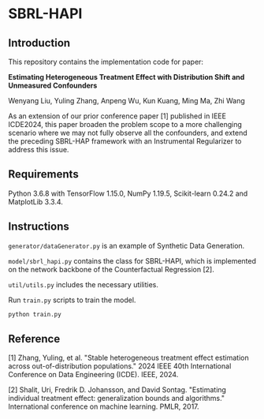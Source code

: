 # SBRL-HAPI

## Introduction

This repository contains the implementation code for paper:

**Estimating Heterogeneous Treatment Effect with Distribution Shift and Unmeasured Confounders**

Wenyang Liu, Yuling Zhang, Anpeng Wu, Kun Kuang, Ming Ma, Zhi Wang

As an extension of our prior conference paper [1] published in IEEE ICDE2024, this paper broaden the problem scope to a more challenging scenario where we may not fully observe all the confounders, and extend the preceding SBRL-HAP framework with an Instrumental Regularizer to address this issue.


## Requirements

Python 3.6.8 with TensorFlow 1.15.0, NumPy 1.19.5, Scikit-learn 0.24.2 and MatplotLib 3.3.4.

## Instructions

`generator/dataGenerator.py` is an example of Synthetic Data Generation.

`model/sbrl_hapi.py` contains the class for SBRL-HAPI, which is implemented on the network backbone of the Counterfactual Regression [2].

`util/utils.py` includes the necessary utilities.

Run `train.py` scripts to train the model.

```python
python train.py
```

## Reference
[1] Zhang, Yuling, et al. "Stable heterogeneous treatment effect estimation across out-of-distribution populations." 2024 IEEE 40th International Conference on Data Engineering (ICDE). IEEE, 2024. 

[2] Shalit, Uri, Fredrik D. Johansson, and David Sontag. "Estimating individual treatment effect: generalization bounds and algorithms." International conference on machine learning. PMLR, 2017.
